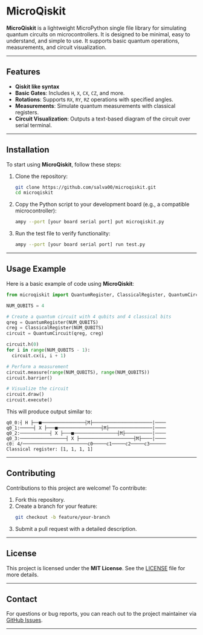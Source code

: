 # **MicroQiskit**

**MicroQiskit** is a lightweight MicroPython single file library for simulating quantum circuits on microcontrollers. It is designed to be minimal, easy to understand, and simple to use. It supports basic quantum operations, measurements, and circuit visualization.

---

## **Features**
- **Qiskit like syntax**
- **Basic Gates**: Includes `H`, `X`, `CX`, `CZ`, and more.
- **Rotations**: Supports `RX`, `RY`, `RZ` operations with specified angles.
- **Measurements**: Simulate quantum measurements with classical registers.
- **Circuit Visualization**: Outputs a text-based diagram of the circuit over serial terminal.

---

## **Installation**

To start using **MicroQiskit**, follow these steps:

1. Clone the repository:

   ```bash
   git clone https://github.com/salva00/microqiskit.git
   cd microqiskit
   ```

2. Copy the Python script to your development board (e.g., a compatible microcontroller):

   ```bash
   ampy --port [your board serial port] put microqiskit.py
   ```

3. Run the test file to verify functionality:

   ```bash
   ampy --port [your board serial port] run test.py
   ```

---

## **Usage Example**

Here is a basic example of code using **MicroQiskit**:

```python
from microqiskit import QuantumRegister, ClassicalRegister, QuantumCircuit

NUM_QUBITS = 4

# Create a quantum circuit with 4 qubits and 4 classical bits
qreg = QuantumRegister(NUM_QUBITS)
creg = ClassicalRegister(NUM_QUBITS)
circuit = QuantumCircuit(qreg, creg)

circuit.h(0)
for i in range(NUM_QUBITS - 1):
  circuit.cx(i, i + 1)

# Perform a measurement
circuit.measure(range(NUM_QUBITS), range(NUM_QUBITS))
circuit.barrier()

# Visualize the circuit
circuit.draw()
circuit.execute()
```

This will produce output similar to:

```
q0_0:┤ H ├──■────────────────┤M├──────────────────────|────
q0_1:─────┤ X ├───■────────────────┤M├────────────────|────
q0_2:───────────┤ X ├───■────────────────┤M├──────────|────
q0_3:─────────────────┤ X ├────────────────────┤M├────|────
c0: 4/────────────────────────c0─────c1─────c2─────c3──────
Classical register: [1, 1, 1, 1]
```

---

## **Contributing**

Contributions to this project are welcome! To contribute:

1. Fork this repository.
2. Create a branch for your feature:
   ```bash
   git checkout -b feature/your-branch
   ```
3. Submit a pull request with a detailed description.

---

## **License**

This project is licensed under the **MIT License**. See the [LICENSE](LICENSE) file for more details.

---

## **Contact**

For questions or bug reports, you can reach out to the project maintainer via [GitHub Issues](https://github.com/salva00/microqiskit/issues).

---
